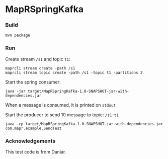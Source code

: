 # MapRSpringKafka

### Build

	mvn package

### Run

Create stream `/s1` and topic `t1`:

	maprcli stream create -path /s1
	maprcli stream topic create -path /s1 -topic t1 -partitions 2

Start the spring consumer:

	java -jar target/MapRSpringKafka-1.0-SNAPSHOT-jar-with-dependencies.jar

When a message is consumed, it is printed on `stdout`

Start the producer to send 10 message to topic: `/s1:t1`

	java -cp target/MapRSpringKafka-1.0-SNAPSHOT-jar-with-dependencies.jar com.mapr.example.SendTest	

### Acknowledgements

This test code is from Daniar.